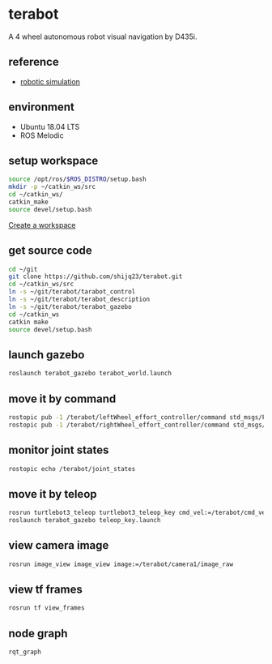 # terabot

A 4 wheel autonomous robot visual navigation by D435i.

## reference

* [robotic simulation](https://www.generationrobots.com/blog/en/robotic-simulation-scenarios-with-gazebo-and-ros/)

## environment

* Ubuntu 18.04 LTS
* ROS Melodic

## setup workspace

```bash
source /opt/ros/$ROS_DISTRO/setup.bash
mkdir -p ~/catkin_ws/src
cd ~/catkin_ws/
catkin_make
source devel/setup.bash
```

[Create a workspace](http://wiki.ros.org/catkin/Tutorials/create_a_workspace)

## get source code

```bash
cd ~/git
git clone https://github.com/shijq23/terabot.git
cd ~/catkin_ws/src
ln -s ~/git/terabot/tarabot_control
ln -s ~/git/terabot/terabot_description
ln -s ~/git/terabot/terabot_gazebo
cd ~/catkin_ws
catkin make
source devel/setup.bash
```

## launch gazebo

```bash
roslaunch terabot_gazebo terabot_world.launch
```

## move it by command

```bash
rostopic pub -1 /terabot/leftWheel_effort_controller/command std_msgs/Float64 "data: 11.5"
rostopic pub -1 /terabot/rightWheel_effort_controller/command std_msgs/Float64 "data: 11.0"
```

## monitor joint states

```bash
rostopic echo /terabot/joint_states
```

## move it by teleop

```bash
rosrun turtlebot3_teleop turtlebot3_teleop_key cmd_vel:=/terabot/cmd_vel
roslaunch terabot_gazebo teleop_key.launch

```

## view camera image

```bash
rosrun image_view image_view image:=/terabot/camera1/image_raw
```

## view tf frames

```bash
rosrun tf view_frames
```

## node graph

```bash
rqt_graph
```

